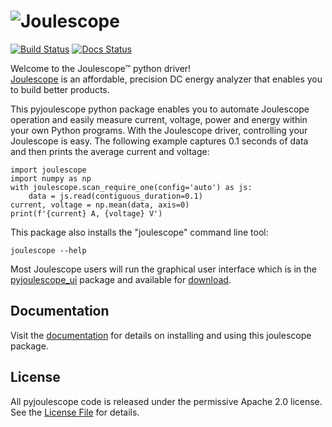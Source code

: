 
# ![Joulescope](https://download.joulescope.com/press/joulescope_logo-PNG-Transparent-Exact-Small.png "Joulescope Logo")

[![Build Status](https://travis-ci.org/jetperch/pyjoulescope.svg?branch=master)](https://travis-ci.org/jetperch/pyjoulescope)
[![Docs Status](https://readthedocs.org/projects/joulescope/badge/?version=latest)](https://joulescope.readthedocs.io/)

Welcome to the Joulescope™ python driver!  
[Joulescope](https://www.joulescope.com) is an affordable, precision DC energy 
analyzer that enables you to build better products. 

This pyjoulescope python package enables you to
automate Joulescope operation and easily measure current, voltage, power and
energy within your own Python programs.
With the Joulescope driver, controlling your Joulescope is easy.  The following
example captures 0.1 seconds of data and then prints the average current
and voltage:

    import joulescope
    import numpy as np
    with joulescope.scan_require_one(config='auto') as js:
        data = js.read(contiguous_duration=0.1)
    current, voltage = np.mean(data, axis=0)
    print(f'{current} A, {voltage} V')

This package also installs the "joulescope" command line tool:

    joulescope --help

Most Joulescope users will run the graphical user interface which is in the 
[pyjoulescope_ui](https://github.com/jetperch/pyjoulescope_ui) package and
available for [download](https://www.joulescope.com/download).


## Documentation

Visit the [documentation](https://joulescope.readthedocs.io) for details on
installing and using this joulescope package.


## License

All pyjoulescope code is released under the permissive Apache 2.0 license.
See the [License File](LICENSE.txt) for details.
